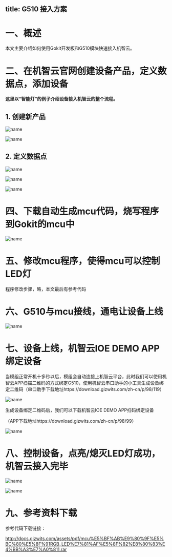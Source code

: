 title: G510 接入方案
---

# 一、概述

本文主要介绍如何使用Gokit开发板和G510模块快速接入机智云。

# 二、在机智云官网创建设备产品，定义数据点，添加设备

**这里以“智能灯”的例子介绍设备接入机智云的整个流程。**

## 1. 创建新产品

![name](/assets/zh-cn/deviceDev/debug/NB_project/NBproject_2.png)

![name](/assets/zh-cn/deviceDev/debug/G510/G510project_3.png)

## 2. 定义数据点

![name](/assets/zh-cn/deviceDev/debug/G510/G510project_4.png)

![name](/assets/zh-cn/deviceDev/debug/G510/G510project_5.png)

![name](/assets/zh-cn/deviceDev/debug/G510/G510project_6.png)

# 四、下载自动生成mcu代码，烧写程序到Gokit的mcu中

![name](/assets/zh-cn/deviceDev/debug/NB_project/NBproject_10.png)

# 五、修改mcu程序，使得mcu可以控制LED灯

程序修改步骤，略，本文最后有参考代码

# 六、G510与mcu接线，通电让设备上线

![name](/assets/zh-cn/deviceDev/debug/G510/G510project_14.png)

# 七、设备上线，机智云IOE DEMO APP绑定设备

当模组正常开机十多秒以后，模组会自动连接上机智云平台，此时我们可以使用机智云APP扫描二维码的方式绑定G510，使用机智云串口助手的小工具生成设备绑定二维码（串口助手下载地址https://download.gizwits.com/zh-cn/p/98/119）

![name](/assets/zh-cn/deviceDev/debug/G510/G510project_12.png)

生成设备绑定二维码后，我们可以下载机智云IOE DEMO APP扫码绑定设备

（APP下载地址https://download.gizwits.com/zh-cn/p/98/99）

![name](/assets/zh-cn/deviceDev/debug/G510/G510project_13.png)

# 八、控制设备，点亮/熄灭LED灯成功，机智云接入完毕

![name](/assets/zh-cn/deviceDev/debug/G510/G510project_11.png)

![name](/assets/zh-cn/deviceDev/debug/G510/G510project_15.png)

# 九、参考资料下载

参考代码下载链接：

http://docs.gizwits.com/assets/pdf/mcu%E5%BF%AB%E9%80%9F%E5%BC%80%E5%8F%91RGB_LED%E7%81%AF%E5%8F%82%E8%80%83%E4%BB%A3%E7%A0%811.rar
